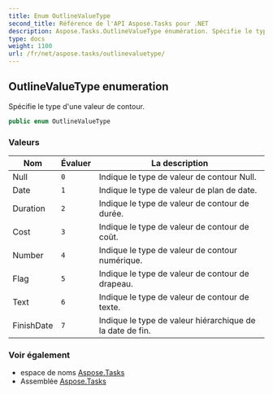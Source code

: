 ```yaml
---
title: Enum OutlineValueType
second_title: Référence de l'API Aspose.Tasks pour .NET
description: Aspose.Tasks.OutlineValueType énumération. Spécifie le type dune valeur de contour.
type: docs
weight: 1100
url: /fr/net/aspose.tasks/outlinevaluetype/
---
```

## OutlineValueType enumeration

Spécifie le type d'une valeur de contour.

```csharp
public enum OutlineValueType
```

### Valeurs

| Nom | Évaluer | La description |
| --- | --- | --- |
| Null | `0` | Indique le type de valeur de contour Null. |
| Date | `1` | Indique le type de valeur de plan de date. |
| Duration | `2` | Indique le type de valeur de contour de durée. |
| Cost | `3` | Indique le type de valeur de contour de coût. |
| Number | `4` | Indique le type de valeur de contour numérique. |
| Flag | `5` | Indique le type de valeur de contour de drapeau. |
| Text | `6` | Indique le type de valeur de contour de texte. |
| FinishDate | `7` | Indique le type de valeur hiérarchique de la date de fin. |

### Voir également

* espace de noms [Aspose.Tasks](../../aspose.tasks/)
* Assemblée [Aspose.Tasks](../../)


